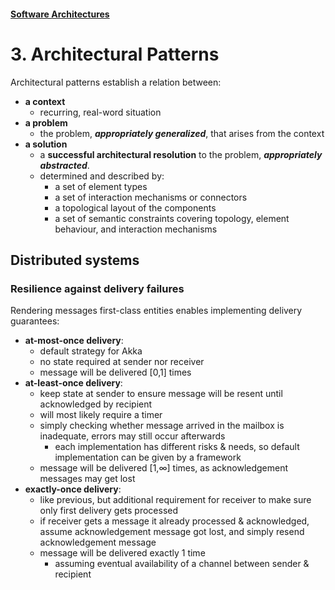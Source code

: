 #### [Software Architectures](../../../../README.md)

# 3. Architectural Patterns

Architectural patterns establish a relation between:

- **a context**
  - recurring, real-word situation
- **a problem**
  - the problem, **_appropriately generalized_**, that arises from the context
- **a solution**
  - a **successful architectural resolution** to the problem, **_appropriately abstracted_**.
  - determined and described by:
    - a set of element types
    - a set of interaction mechanisms or connectors
    - a topological layout of the components
    - a set of semantic constraints covering topology, element behaviour, and interaction mechanisms

## Distributed systems

### Resilience against delivery failures

Rendering messages first-class entities enables implementing delivery guarantees:

- **at-most-once delivery**:
  - default strategy for Akka
  - no state required at sender nor receiver
  - message will be delivered [0,1] times
- **at-least-once delivery**:
  - keep state at sender to ensure message will be resent until acknowledged by recipient
  - will most likely require a timer
  - simply checking whether message arrived in the mailbox is inadequate, errors may still occur afterwards
    - each implementation has different risks & needs, so default implementation can be given by a framework
  - message will be delivered [1,∞] times, as acknowledgement messages may get lost
- **exactly-once delivery**:
  - like previous, but additional requirement for receiver to make sure only first delivery gets processed
  - if receiver gets a message it already processed & acknowledged, assume acknowledgement message got lost, and simply resend acknowledgement message
  - message will be delivered exactly 1 time
    - assuming eventual availability of a channel between sender & recipient
